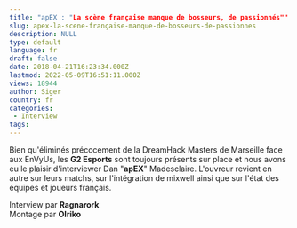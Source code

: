 ```yaml
---
title: "apEX : "La scène française manque de bosseurs, de passionnés""
slug: apex-la-scene-française-manque-de-bosseurs-de-passionnes
description: NULL
type: default
language: fr
draft: false
date: 2018-04-21T16:23:34.000Z
lastmod: 2022-05-09T16:51:11.000Z
views: 18944
author: Siger
country: fr
categories:
 - Interview
tags:
---
```

Bien qu'éliminés précocement de la DreamHack Masters de Marseille face aux EnVyUs, les **G2 Esports** sont toujours présents sur place et nous avons eu le plaisir d'interviewer Dan "**apEX**" Madesclaire. L'ouvreur revient en autre sur leurs matchs, sur l'intégration de mixwell ainsi que sur l'état des équipes et joueurs français.

  
Interview par **Ragnarork**  
Montage par **Olriko**
